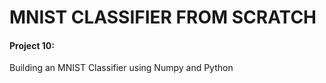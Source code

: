 # MNIST CLASSIFIER FROM SCRATCH
#### Project 10:

Building an MNIST Classifier using Numpy and Python

